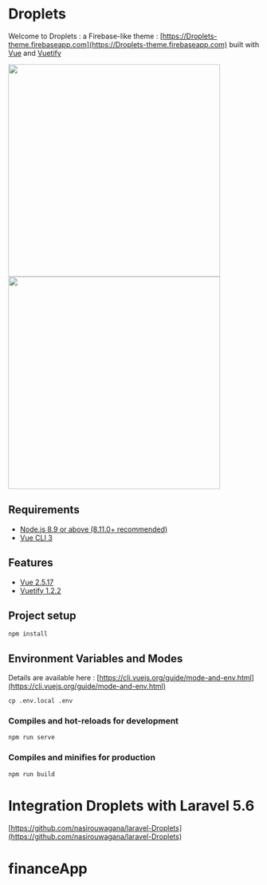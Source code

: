 # Droplets

Welcome to Droplets : a Firebase-like theme : [https://Droplets-theme.firebaseapp.com](https://Droplets-theme.firebaseapp.com) built with [Vue](https://vuejs.org) and [Vuetify](https://vuetifyjs.com)

<img src="https://firebasestorage.googleapis.com/v0/b/Droplets-theme.appspot.com/o/Droplets.png?alt=media&token=78b2c2dd-64e0-46e1-bf9b-63e319a30d87" width="425"/> <img src="https://firebasestorage.googleapis.com/v0/b/Droplets-theme.appspot.com/o/Droplets-dashboard.png?alt=media&token=d767450a-17a7-4a6f-a6d3-24caccb89377" width="425"/> 

## Requirements
- [Node.js 8.9 or above (8.11.0+ recommended)](https://nodejs.org)
- [Vue CLI 3](https://cli.vuejs.org/guide/installation.html)

## Features
- [Vue 2.5.17](https://vuejs.org)
- [Vuetify 1.2.2](https://vuetifyjs.com)

## Project setup
```
npm install
```

## Environment Variables and Modes
Details are available here : [https://cli.vuejs.org/guide/mode-and-env.html](https://cli.vuejs.org/guide/mode-and-env.html)
```
cp .env.local .env
```

### Compiles and hot-reloads for development
```
npm run serve
```

### Compiles and minifies for production
```
npm run build
```

# Integration Droplets with Laravel 5.6
[https://github.com/nasirouwagana/laravel-Droplets](https://github.com/nasirouwagana/laravel-Droplets)
# financeApp
